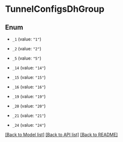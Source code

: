 # TunnelConfigsDhGroup

## Enum


* `_1` (value: `"1"`)

* `_2` (value: `"2"`)

* `_5` (value: `"5"`)

* `_14` (value: `"14"`)

* `_15` (value: `"15"`)

* `_16` (value: `"16"`)

* `_19` (value: `"19"`)

* `_20` (value: `"20"`)

* `_21` (value: `"21"`)

* `_24` (value: `"24"`)


[[Back to Model list]](../README.md#documentation-for-models) [[Back to API list]](../README.md#documentation-for-api-endpoints) [[Back to README]](../README.md)


